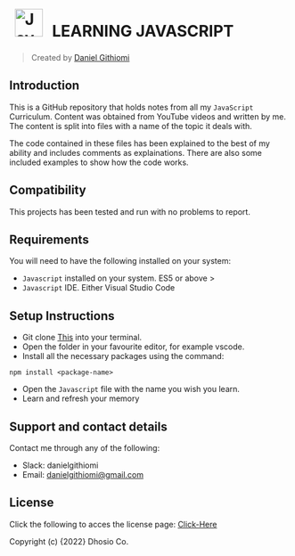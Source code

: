 # <a href="https://www.javascript.com/" target="_blank"><img style="margin: 10px" src="https://profilinator.rishav.dev/skills-assets/javascript-original.svg" alt="JavaScript" height="50" /></a> LEARNING JAVASCRIPT

> Created by <a href="https://www.github.com/githiomi"> Daniel Githiomi </a>

## Introduction

This is a GitHub repository that holds notes from all my `JavaScript` Curriculum. Content was obtained from YouTube videos and written by me. The content is split into files with a name of the topic it deals with.

The code contained in these files has been explained to the best of my ability and includes comments as explainations. There are also some included examples to show how the code works.

## Compatibility

This projects has been tested and run with no problems to report.

## Requirements

You will need to have the following installed on your system:

* `Javascript` installed on your system. ES5 or above >
* `Javascript` IDE. Either Visual Studio Code

## Setup Instructions

* Git clone [This](https://github.com/githiomi/Learning_Javascript.git) into your terminal.  
* Open the folder in your favourite editor, for example vscode.
* Install all the necessary packages using the command:

``` (nodejs)
npm install <package-name>
```

* Open the `Javascript` file with the name you wish you learn.
* Learn and refresh your memory

## Support and contact details

Contact me through any of the following:

* Slack: danielgithiomi
* Email: danielgithiomi@gmail.com

## License

Click the following to acces the license page: [Click-Here](https://githiomi.github.io/Privacy-Policy/)

Copyright (c) {2022} Dhosio Co.
